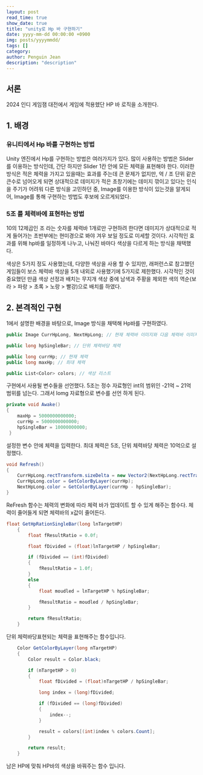 ```yaml
---
layout: post
read_time: true
show_date: true
title: "unity로 Hp 바 구현하기"
date: yyyy-mm-dd 00:00:00 +0900
img: posts/yyyymmdd/
tags: []
category:
author: Penguin Jean
description: "description"
---
```


## 서론
2024 인디 게임잼 대전에서 게임에 적용헸단  HP 바 로직을 소개한다.

## 1. 배경

### 유니티에서  Hp 바를  구현하는  방법

Unity 엔진에서 Hp를 구현하는 방법은 여러가지가 있다.  많이 사용하는 방법은 Slider를 이용하는 방식인데, 간단 하지만 Slider 1칸 안에 모든 체력을 표현해야 한다. 이러한 방식은 적은 체력을 가지고 있을때는 효과를 주는데 큰 문제가 없지만, 억 / 조 단위 같은 큰수로 넘어오게 되면 상대적으로 데미지가 적은 초창기에는 데미지 깎이고 있다는 인식을 주기가 어려워 다른 방식을 고민하던 중, Image를 이용한 방식이 있는것을 알게되어, Image를 통해 구현하는 방법도 후보에 오르게되었다.

### 5조 를 체력바에 표현하는 방법
10의 12제곱인 조 라는 숫자를 체력바 1개로만 구현하려 한다면 데미지가 상대적으로 적게 들어가는 초반부에는 현미경으로 봐야 겨우 보일 정도로 미세할 것이다. 시각적인 효과를 위해 hp바를 일정하게 나누고, 나눠진 바마다 색상을 다르게 하는 방식을 채택했다. 

색상은 5가지 정도 사용했는데, 다양한 색상을 사용 할 수 있지만, 래퍼런스로 참고했던 게임들이 보스 체력바 색상을 5개 내외로 사용했기에 5가지로 제한했다. 시각적인 것이 중요했던 만큼 색상 선정과 배치는 무지개 색상 중에 남색과 주황을 제외한 색의 역순(보라 > 파랑 > 초록 > 노랑 > 빨강)으로 배치를 하였다.

## 2. 본격적인 구현

1에서 설명한 배경을 바탕으로, Image 방식을 채택해 Hp바를 구현하였다.

```c#
public Image CurrHpLong, NextHpLong; // 현재 체력바 이미지와 다음 체력바 이미지

public long hpSingleBar; // 단위 체력바당 체력

public long currHp; // 현재 체력
public long maxHp; // 최대 체력

public List<Color> colors; // 색상 리스트
```
구현에서 사용될 변수들을 선언했다. 5조는 정수 자료형인 int의 범위인 -21억 ~ 21억 범위를 넘는다. 그래서 lomg 자료형으로 변수를 선언 하게 된다.
```c#
private void Awake()
{
	maxHp = 5000000000000;
	currHp = 5000000000000;
	hpSingleBar = 10000000000;
 }
```
설정한 변수 안에 체력을 입력한다. 최대 체력은 5조, 단위 체력바당 체력은 10억으로 설정했다.
```c#
void Refresh()
{
	CurrHpLong.rectTransform.sizeDelta = new Vector2(NextHpLong.rectTransform.sizeDelta.x * GetHpRationSingleBar(currHp), NextHpLong.rectTransform.sizeDelta.y);
	CurrHpLong.color = GetColorByLayer(currHp);
    NextHpLong.color = GetColorByLayer(currHp - hpSingleBar);
}
```
ReFresh 함수는 체력의 변화에 따라 체력 바가 업데이트 할 수 있게 해주는 함수다.  체력이 줄어들게 되면 체력바의 x값이 줄어든다.
```c#
float GetHpRationSingleBar(long lnTargetHP)
    {
        float fResultRatio = 0.0f;

        float fDivided = (float)lnTargetHP / hpSingleBar;

        if (fDivided == (int)fDivided)
        {
            fResultRatio = 1.0f;
        }
        else
        {
            float moudled = lnTargetHP % hpSingleBar;

            fResultRatio = moudled / hpSingleBar;
        }

        return fResultRatio;
    }
```
단위 체력바당표현되는 체력을 표현해주는 함수입니다.
```c#
    Color GetColorByLayer(long nTargetHP)
    {
        Color result = Color.black;

        if (nTargetHP > 0)
        {
            float fDivided = (float)nTargetHP / hpSingleBar;

            long index = (long)fDivided;

            if (fDivided == (long)fDivided)
            {
                index--;
            }

            result = colors[(int)index % colors.Count];
        }

        return result;
    }
```
남은 HP에 맞춰 HP바의 색상을 바꿔주는 함수 입니다.  
